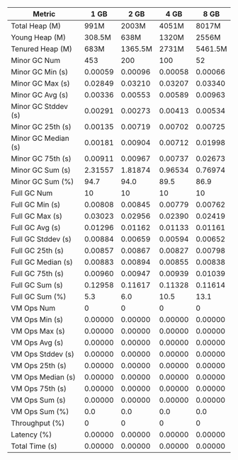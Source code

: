 | Metric | 1 GB | 2 GB | 4 GB | 8 GB |
|------|----|----|----|----|
| Total Heap (M) | 991M | 2003M | 4051M | 8017M |
| Young Heap (M) | 308.5M | 638M | 1320M | 2556M |
| Tenured Heap (M) | 683M | 1365.5M | 2731M | 5461.5M |
| Minor GC Num | 453 | 200 | 100 | 52 |
| Minor GC Min (s) | 0.00059 | 0.00096 | 0.00058 | 0.00066 |
| Minor GC Max (s) | 0.02849 | 0.03210 | 0.03207 | 0.03340 |
| Minor GC Avg (s) | 0.00336 | 0.00553 | 0.00589 | 0.00963 |
| Minor GC Stddev (s) | 0.00291 | 0.00273 | 0.00413 | 0.00534 |
| Minor GC 25th (s) | 0.00135 | 0.00719 | 0.00702 | 0.00725 |
| Minor GC Median (s) | 0.00181 | 0.00904 | 0.00712 | 0.01998 |
| Minor GC 75th (s) | 0.00911 | 0.00967 | 0.00737 | 0.02673 |
| Minor GC Sum (s) | 2.31557 | 1.81874 | 0.96534 | 0.76974 |
| Minor GC Sum (%) | 94.7 | 94.0 | 89.5 | 86.9 |
| Full GC Num | 10 | 10 | 10 | 10 |
| Full GC Min (s) | 0.00808 | 0.00845 | 0.00779 | 0.00762 |
| Full GC Max (s) | 0.03023 | 0.02956 | 0.02390 | 0.02419 |
| Full GC Avg (s) | 0.01296 | 0.01162 | 0.01133 | 0.01161 |
| Full GC Stddev (s) | 0.00884 | 0.00659 | 0.00594 | 0.00652 |
| Full GC 25th (s) | 0.00857 | 0.00867 | 0.00827 | 0.00798 |
| Full GC Median (s) | 0.00883 | 0.00894 | 0.00855 | 0.00838 |
| Full GC 75th (s) | 0.00960 | 0.00947 | 0.00939 | 0.01039 |
| Full GC Sum (s) | 0.12958 | 0.11617 | 0.11328 | 0.11614 |
| Full GC Sum (%) | 5.3 | 6.0 | 10.5 | 13.1 |
| VM Ops Num | 0 | 0 | 0 | 0 |
| VM Ops Min (s) | 0.00000 | 0.00000 | 0.00000 | 0.00000 |
| VM Ops Max (s) | 0.00000 | 0.00000 | 0.00000 | 0.00000 |
| VM Ops Avg (s) | 0.00000 | 0.00000 | 0.00000 | 0.00000 |
| VM Ops Stddev (s) | 0.00000 | 0.00000 | 0.00000 | 0.00000 |
| VM Ops 25th (s) | 0.00000 | 0.00000 | 0.00000 | 0.00000 |
| VM Ops Median (s) | 0.00000 | 0.00000 | 0.00000 | 0.00000 |
| VM Ops 75th (s) | 0.00000 | 0.00000 | 0.00000 | 0.00000 |
| VM Ops Sum (s) | 0.00000 | 0.00000 | 0.00000 | 0.00000 |
| VM Ops Sum (%) | 0.0 | 0.0 | 0.0 | 0.0 |
| Throughput (%) | 0 | 0 | 0 | 0 |
| Latency (%) | 0.00000 | 0.00000 | 0.00000 | 0.00000 |
| Total Time (s) | 0.00000 | 0.00000 | 0.00000 | 0.00000 |
